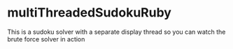 # multiThreadedSudokuRuby
This is a sudoku solver with a separate display thread so you can watch the brute force solver in action

